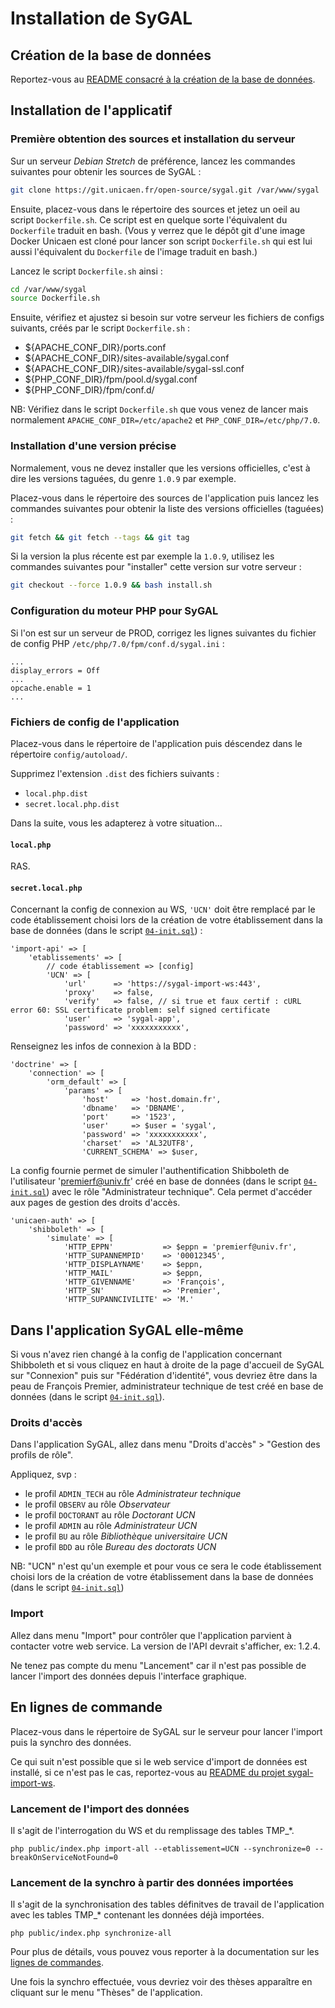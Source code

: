 # Installation de SyGAL



## Création de la base de données

Reportez-vous au [README consacré à la création de la base de données](doc/database/README.md).



## Installation de l'applicatif

### Première obtention des sources et installation du serveur 

Sur un serveur *Debian Stretch* de préférence, lancez les commandes suivantes pour obtenir les sources de SyGAL :
```bash
git clone https://git.unicaen.fr/open-source/sygal.git /var/www/sygal
```

Ensuite, placez-vous dans le répertoire des sources et jetez un oeil au script `Dockerfile.sh`.
Ce script est en quelque sorte l'équivalent du `Dockerfile` traduit en bash. 
(Vous y verrez que le dépôt git d'une image Docker Unicaen est cloné pour lancer 
son script `Dockerfile.sh` qui est lui aussi l'équivalent du `Dockerfile` de l'image 
traduit en bash.)

Lancez le script `Dockerfile.sh` ainsi :
```bash
cd /var/www/sygal
source Dockerfile.sh
```

Ensuite, vérifiez et ajustez si besoin sur votre serveur les fichiers de configs suivants,
créés par le script `Dockerfile.sh` :
- ${APACHE_CONF_DIR}/ports.conf
- ${APACHE_CONF_DIR}/sites-available/sygal.conf
- ${APACHE_CONF_DIR}/sites-available/sygal-ssl.conf  
- ${PHP_CONF_DIR}/fpm/pool.d/sygal.conf
- ${PHP_CONF_DIR}/fpm/conf.d/

NB: Vérifiez dans le script `Dockerfile.sh` que vous venez de lancer mais normalement 
`APACHE_CONF_DIR=/etc/apache2` et `PHP_CONF_DIR=/etc/php/7.0`.

### Installation d'une version précise 

Normalement, vous ne devez installer que les versions officielles, c'est à dire les versions taguées, du genre `1.0.9`
par exemple.

Placez-vous dans le répertoire des sources de l'application puis lancez les commandes suivantes pour obtenir la liste des
versions officielles (taguées) :
```bash
git fetch && git fetch --tags && git tag
```

Si la version la plus récente est par exemple la `1.0.9`, utilisez les commandes suivantes pour "installer" cette version 
sur votre serveur :
```bash
git checkout --force 1.0.9 && bash install.sh
```

### Configuration du moteur PHP pour SyGAL

Si l'on est sur un serveur de PROD, corrigez les lignes suivantes du fichier de config PHP 
`/etc/php/7.0/fpm/conf.d/sygal.ini` :

    ...
    display_errors = Off
    ...
    opcache.enable = 1
    ...

### Fichiers de config de l'application

Placez-vous dans le répertoire de l'application puis déscendez dans le répertoire `config/autoload/`.

Supprimez l'extension `.dist` des fichiers suivants :
- `local.php.dist`
- `secret.local.php.dist`

Dans la suite, vous les adapterez à votre situation...

#### `local.php`

RAS.

#### `secret.local.php`

Concernant la config de connexion au WS, `'UCN'` doit être remplacé par le code établissement choisi lors
de la création de votre établissement dans la base de données (dans le script [`04-init.sql`](04-init.sql)) :

    'import-api' => [
        'etablissements' => [
            // code établissement => [config]
            'UCN' => [
                'url'      => 'https://sygal-import-ws:443',
                'proxy'    => false,
                'verify'   => false, // si true et faux certif : cURL error 60: SSL certificate problem: self signed certificate
                'user'     => 'sygal-app',
                'password' => 'xxxxxxxxxxx',

Renseignez les infos de connexion à la BDD :

    'doctrine' => [
        'connection' => [
            'orm_default' => [
                'params' => [
                    'host'     => 'host.domain.fr',
                    'dbname'   => 'DBNAME',
                    'port'     => '1523',
                    'user'     => $user = 'sygal',
                    'password' => 'xxxxxxxxxxx',
                    'charset'  => 'AL32UTF8',
                    'CURRENT_SCHEMA' => $user,

La config fournie permet de simuler l'authentification Shibboleth de l'utilisateur 'premierf@univ.fr' 
créé en base de données (dans le script [`04-init.sql`](04-init.sql)) avec le rôle "Administrateur technique".
Cela permet d'accéder aux pages de gestion des droits d'accès.

    'unicaen-auth' => [
        'shibboleth' => [
            'simulate' => [
                'HTTP_EPPN'           => $eppn = 'premierf@univ.fr',
                'HTTP_SUPANNEMPID'    => '00012345',
                'HTTP_DISPLAYNAME'    => $eppn,
                'HTTP_MAIL'           => $eppn,
                'HTTP_GIVENNAME'      => 'François',
                'HTTP_SN'             => 'Premier',
                'HTTP_SUPANNCIVILITE' => 'M.'



## Dans l'application SyGAL elle-même

Si vous n'avez rien changé à la config de l'application concernant Shibboleth et si vous cliquez en haut à droite de
la page d'accueil de SyGAL sur "Connexion" puis sur "Fédération d'identité", vous devriez être dans la peau de 
François Premier, administrateur technique de test créé en base de données (dans le script [`04-init.sql`](04-init.sql)).

### Droits d'accès

Dans l'application SyGAL, allez dans menu "Droits d'accès" > "Gestion des profils de rôle".

Appliquez, svp : 
- le profil `ADMIN_TECH` au rôle *Administrateur technique*
- le profil `OBSERV` au rôle *Observateur*
- le profil `DOCTORANT` au rôle *Doctorant UCN*
- le profil `ADMIN` au rôle *Administrateur UCN*
- le profil `BU` au rôle *Bibliothèque universitaire UCN*
- le profil `BDD` au rôle *Bureau des doctorats UCN*

NB: "UCN" n'est qu'un exemple et pour vous ce sera le code établissement choisi lors
de la création de votre établissement dans la base de données (dans le script [`04-init.sql`](04-init.sql)) 

### Import

Allez dans menu "Import" pour contrôler que l'application parvient à contacter votre web service. 
La version de l'API devrait s'afficher, ex: 1.2.4.

Ne tenez pas compte du menu "Lancement" car il n'est pas possible de lancer l'import des données
depuis l'interface graphique.



## En lignes de commande 

Placez-vous dans le répertoire de SyGAL sur le serveur pour lancer l'import puis la synchro des données.

Ce qui suit n'est possible que si le web service d'import de données est installé, si ce n'est pas le cas,
reportez-vous au [README du projet sygal-import-ws](https://git.unicaen.fr/open-source/sygal-import-ws).

### Lancement de l'import des données

Il s'agit de l'interrogation du WS et du remplissage des tables TMP_*.

    php public/index.php import-all --etablissement=UCN --synchronize=0 --breakOnServiceNotFound=0

### Lancement de la synchro à partir des données importées 

Il s'agit de la synchronisation des tables définitves de travail de l'application avec les tables TMP_* 
contenant les données déjà importées.

    php public/index.php synchronize-all

Pour plus de détails, vous pouvez vous reporter à la documentation sur les [lignes de commandes](doc/cli.md).

Une fois la synchro effectuée, vous devriez voir des thèses apparaître en cliquant sur le menu "Thèses" de 
l'application.

